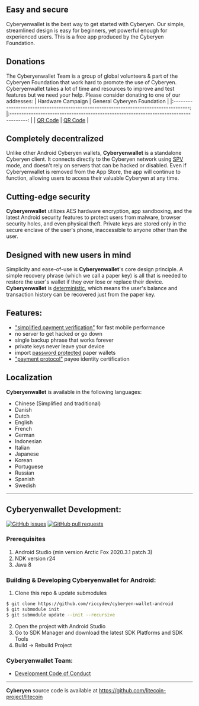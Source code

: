 
## Easy and secure
Cyberyenwallet is the best way to get started with Cyberyen. Our simple, streamlined design is easy for beginners, yet powerful enough for experienced users. This is a free app produced by the Cyberyen Foundation.

## Donations
The Cyberyenwallet Team is a group of global volunteers & part of the Cyberyen Foundation that work hard to promote the use of Cyberyen. Cyberyenwallet takes a lot of time and resources to improve and test features but we need your help.  Please consider donating to one of our addresses:
|                                   Hardware Campaign                                   	|                              General Cyberyen Foundation                              	|
|:-------------------------------------------------------------------------------------:	|:-------------------------------------------------------------------------------------:	|
| [QR Code](https://blockchair.com/litecoin/address/MJ4W7NZya4SzE7R6xpEVdamGCimaQYPiWu) 	| [QR Code](https://blockchair.com/litecoin/address/MVZj7gBRwcVpa9AAWdJm8A3HqTst112eJe) 	|

## Completely decentralized

Unlike other Android Cyberyen wallets, **Cyberyenwallet** is a standalone Cyberyen client. It connects directly to the Cyberyen network using [SPV](https://en.bitcoin.it/wiki/Thin_Client_Security#Header-Only_Clients) mode, and doesn't rely on servers that can be hacked or disabled. Even if Cyberyenwallet is removed from the App Store, the app will continue to function, allowing users to access their valuable Cyberyen at any time.

## Cutting-edge security

**Cyberyenwallet** utilizes AES hardware encryption, app sandboxing, and the latest Android security features to protect users from malware, browser security holes, and even physical theft. Private keys are stored only in the secure enclave of the user's phone, inaccessible to anyone other than the user.

## Designed with new users in mind

Simplicity and ease-of-use is **Cyberyenwallet**'s core design principle. A simple recovery phrase (which we call a paper key) is all that is needed to restore the user's wallet if they ever lose or replace their device. **Cyberyenwallet** is [deterministic](https://github.com/bitcoin/bips/blob/master/bip-0032.mediawiki), which means the user's balance and transaction history can be recovered just from the paper key.

## Features:

- ["simplified payment verification"](https://github.com/bitcoin/bips/blob/master/bip-0037.mediawiki) for fast mobile performance
- no server to get hacked or go down
- single backup phrase that works forever
- private keys never leave your device
- import [password protected](https://github.com/bitcoin/bips/blob/master/bip-0038.mediawiki) paper wallets
- ["payment protocol"](https://github.com/bitcoin/bips/blob/master/bip-0070.mediawiki) payee identity certification


## Localization

**Cyberyenwallet** is available in the following languages:

- Chinese (Simplified and traditional)
- Danish
- Dutch
- English
- French
- German
- Indonesian
- Italian
- Japanese
- Korean
- Portuguese
- Russian
- Spanish
- Swedish

---
## Cyberyenwallet Development:
[![GitHub issues](https://img.shields.io/github/issues/litecoin-foundation/loafwallet-android?style=plastic)](https://github.com/litecoin-foundation/loafwallet-android/issues)
[![GitHub pull requests](https://img.shields.io/github/issues-pr/litecoin-foundation/loafwallet-android?color=00ff00&style=plastic)](https://github.com/litecoin-foundation/loafwallet-android/pulls)


### Prerequisites

1. Android Studio (min version Arctic Fox 2020.3.1 patch 3)
2. NDK version r24
3. Java 8

### Building & Developing Cyberyenwallet for Android:

1. Clone this repo & update submodules
```bash
$ git clone https://github.com/riccydev/cyberyen-wallet-android
$ git submodule init
$ git submodule update --init --recursive
```
2. Open the project with Android Studio
3. Go to SDK Manager and download the latest SDK Platforms and SDK Tools
4. Build -> Rebuild Project

### Cyberyenwallet Team:
* [Development Code of Conduct](https://github.com/litecoin-foundation/litewallet/blob/master/DEVELOPMENT.md)
---
**Cyberyen** source code is available at https://github.com/litecoin-project/litecoin

